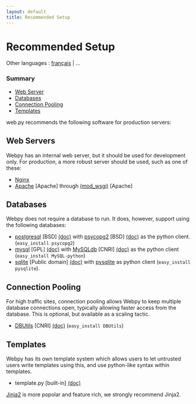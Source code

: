 ```yaml
---
layout: default
title: Recommended Setup
---
```


# Recommended Setup

Other languages : [français](/recommended_setup/fr) | ...

### Summary

* [Web Server](#web-servers)
* [Databases](#databases)
* [Connection Pooling](#connection-pooling)
* [Templates](#templates)

web.py recommends the following software for production servers:

## Web Servers

Webpy has an internal web server, but it should be used for development only. For production, a more robust server should be used, such as one of these:

* [Nginx](https://nginx.org)
* [Apache](http://www.apache.org/) [Apache] through [(mod_wsgi)](http://code.google.com/p/modwsgi/) [Apache]

## Databases

Webpy does not require a database to run. It does, however, support using the following databases:

*  [postgresql](http://www.postgresql.org/download/) [BSD] [(doc)](http://www.postgresql.org/docs/) with [psycopg2](http://initd.org/pub/software/psycopg/) [BSD] [(doc)](http://www.initd.org/tracker/psycopg/wiki/PsycopgTwo) as the python client. (`easy_install psycopg2`)
*  [mysql](http://dev.mysql.com/downloads/mysql/5.0.html) [GPL] [(doc)](http://www.mysql.org/doc/) with [MySQLdb](http://sourceforge.net/project/showfiles.php?group_id=22307) [CNRI] [(doc)](http://mysql-python.sourceforge.net/MySQLdb.html) as the python client (`easy_install MySQL-python`)
*  [sqlite](http://www.sqlite.org/) [Public domain] [(doc)](http://www.sqlite.org/docs.html) with [pysqlite](http://code.google.com/p/pysqlite/) as python client (`easy_install pysqlite`).

## Connection Pooling

For high traffic sites, connection pooling allows Webpy to keep multiple database connections open, typically allowing faster access from the database. This is optional, but available as a scaling tactic.

*  [DBUtils](http://www.w4py.org/downloads/DBUtils/) [CNRI] [(doc)](http://www.webwareforpython.org/DBUtils/Docs/UsersGuide.html) (`easy_install DBUtils`)

## Templates

Webpy has its own template system which allows users to let untrusted users write templates using this, and use python-like syntax within templates.

*  template.py [built-in] [(doc)](/docs/0.3/templetor)

[Jinja2](https://jinja.palletsprojects.com/) is more popolar and feature rich, we strongly recommend Jinja2.
